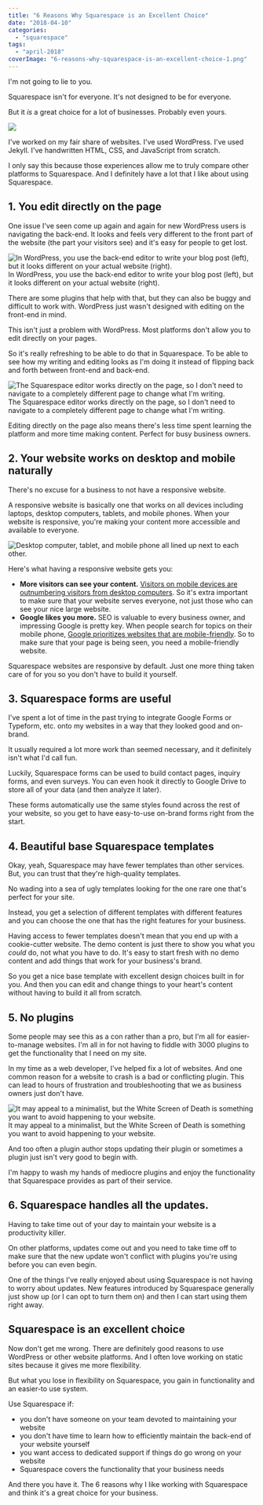 ```yaml
---
title: "6 Reasons Why Squarespace is an Excellent Choice"
date: "2018-04-10"
categories: 
  - "squarespace"
tags: 
  - "april-2018"
coverImage: "6-reasons-why-squarespace-is-an-excellent-choice-1.png"
---
```


I'm not going to lie to you.

Squarespace isn't for everyone. It's not designed to be for everyone.

But it _is_ a great choice for a lot of businesses. Probably even yours.

![](./images/6-reasons-why-squarespace-is-an-excellent-choice.png)

I've worked on my fair share of websites. I've used WordPress. I've used Jekyll. I've handwritten HTML, CSS, and JavaScript from scratch.

I only say this because those experiences allow me to truly compare other platforms to Squarespace. And I definitely have a lot that I like about using Squarespace.

## 1\. You edit directly on the page

One issue I've seen come up again and again for new WordPress users is navigating the back-end. It looks and feels very different to the front part of the website (the part your visitors see) and it's easy for people to get lost.

![ In WordPress, you use the back-end editor to write your blog post (left), but it looks different on your actual website (right). ](./images/backend-vs-frontend.jpg) In WordPress, you use the back-end editor to write your blog post (left), but it looks different on your actual website (right).

There are some plugins that help with that, but they can also be buggy and difficult to work with. WordPress just wasn't designed with editing on the front-end in mind.

This isn't just a problem with WordPress. Most platforms don't allow you to edit directly on your pages.

So it's really refreshing to be able to do that in Squarespace. To be able to see how my writing and editing looks as I'm doing it instead of flipping back and forth between front-end and back-end.

![ The Squarespace editor works directly on the page, so I don't need to navigate to a completely different page to change what I'm writing. ](./images/squarespace-editor.jpg) The Squarespace editor works directly on the page, so I don't need to navigate to a completely different page to change what I'm writing.

Editing directly on the page also means there's less time spent learning the platform and more time making content. Perfect for busy business owners.

## 2\. Your website works on desktop and mobile naturally

There's no excuse for a business to not have a responsive website.

A responsive website is basically one that works on all devices including laptops, desktop computers, tablets, and mobile phones. When your website is responsive, you're making your content more accessible and available to everyone.

![ Desktop computer, tablet, and mobile phone all lined up next to each other. ](./images/responsive-website.jpg)

Here's what having a responsive website gets you:

- **More visitors can see your content.** [Visitors on mobile devices are outnumbering visitors from desktop computers](http://gs.statcounter.com/press/mobile-and-tablet-internet-usage-exceeds-desktop-for-first-time-worldwide). So it's extra important to make sure that your website serves everyone, not just those who can see your nice large website.
- **Google likes you more.** SEO is valuable to every business owner, and impressing Google is pretty key. When people search for topics on their mobile phone, [Google prioritizes websites that are mobile-friendly](https://support.google.com/adsense/answer/6196932?hl=en). So to make sure that your page is being seen, you need a mobile-friendly website.

Squarespace websites are responsive by default. Just one more thing taken care of for you so you don't have to build it yourself.

## 3\. Squarespace forms are useful

I've spent a lot of time in the past trying to integrate Google Forms or Typeform, etc. onto my websites in a way that they looked good and on-brand.

It usually required a lot more work than seemed necessary, and it definitely isn't what I'd call fun.

Luckily, Squarespace forms can be used to build contact pages, inquiry forms, and even surveys. You can even hook it directly to Google Drive to store all of your data (and then analyze it later).

These forms automatically use the same styles found across the rest of your website, so you get to have easy-to-use on-brand forms right from the start.

## 4\. Beautiful base Squarespace templates

Okay, yeah, Squarespace may have fewer templates than other services. But, you can trust that they're high-quality templates.

No wading into a sea of ugly templates looking for the one rare one that's perfect for your site.

Instead, you get a selection of different templates with different features and you can choose the one that has the right features for your business.

Having access to fewer templates doesn't mean that you end up with a cookie-cutter website. The demo content is just there to show you what you _could_ do, not what you have to do. It's easy to start fresh with no demo content and add things that work for your business's brand.

So you get a nice base template with excellent design choices built in for you. And then you can edit and change things to your heart's content without having to build it all from scratch.

## 5\. No plugins

Some people may see this as a con rather than a pro, but I'm all for easier-to-manage websites. I'm all in for not having to fiddle with 3000 plugins to get the functionality that I need on my site.

In my time as a web developer, I've helped fix a lot of websites. And one common reason for a website to crash is a bad or conflicting plugin. This can lead to hours of frustration and troubleshooting that we as business owners just don't have.

![ It may appeal to a minimalist, but the White Screen of Death is something you want to avoid happening to your website. ](./images/white-screen-of-death.jpg) It may appeal to a minimalist, but the White Screen of Death is something you want to avoid happening to your website.

And too often a plugin author stops updating their plugin or sometimes a plugin just isn't very good to begin with.

I'm happy to wash my hands of mediocre plugins and enjoy the functionality that Squarespace provides as part of their service.

## 6\. Squarespace handles all the updates.

Having to take time out of your day to maintain your website is a productivity killer.

On other platforms, updates come out and you need to take time off to make sure that the new update won't conflict with plugins you're using before you can even begin.

One of the things I've really enjoyed about using Squarespace is not having to worry about updates. New features introduced by Squarespace generally just show up (or I can opt to turn them on) and then I can start using them right away.

## Squarespace is an excellent choice

Now don't get me wrong. There are definitely good reasons to use WordPress or other website platforms. And I often love working on static sites because it gives me more flexibility.

But what you lose in flexibility on Squarespace, you gain in functionality and an easier-to use system.

Use Squarespace if:

- you don't have someone on your team devoted to maintaining your website
- you don't have time to learn how to efficiently maintain the back-end of your website yourself
- you want access to dedicated support if things do go wrong on your website
- Squarespace covers the functionality that your business needs

And there you have it. The 6 reasons why I like working with Squarespace and think it's a great choice for your business.
